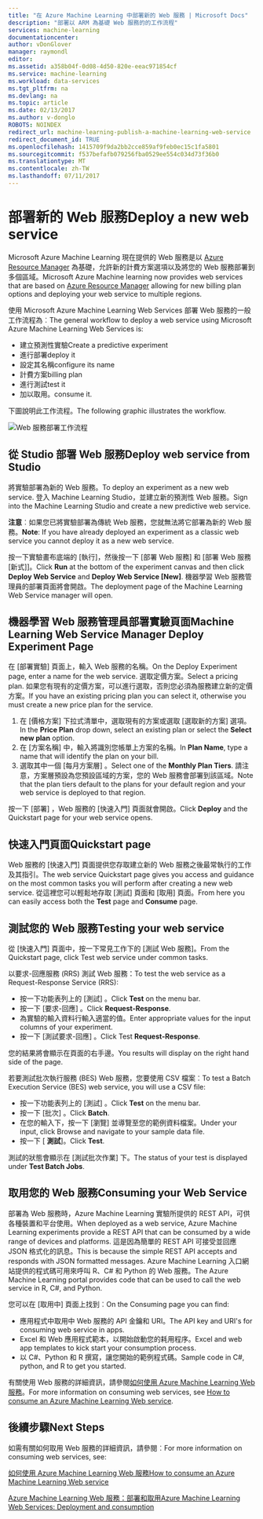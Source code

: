 ```yaml
---
title: "在 Azure Machine Learning 中部署新的 Web 服務 | Microsoft Docs"
description: "部署以 ARM 為基礎 Web 服務的的工作流程"
services: machine-learning
documentationcenter: 
author: vDonGlover
manager: raymondl
editor: 
ms.assetid: a358b04f-0d08-4d50-820e-eeac971854cf
ms.service: machine-learning
ms.workload: data-services
ms.tgt_pltfrm: na
ms.devlang: na
ms.topic: article
ms.date: 02/13/2017
ms.author: v-donglo
ROBOTS: NOINDEX
redirect_url: machine-learning-publish-a-machine-learning-web-service
redirect_document_id: TRUE
ms.openlocfilehash: 1415709f9da2bb2cce859af9feb0ec15c1fa5801
ms.sourcegitcommit: f537befafb079256fba0529ee554c034d73f36b0
ms.translationtype: MT
ms.contentlocale: zh-TW
ms.lasthandoff: 07/11/2017
---
```

# <a name="deploy-a-new-web-service"></a><span data-ttu-id="6b66e-103">部署新的 Web 服務</span><span class="sxs-lookup"><span data-stu-id="6b66e-103">Deploy a new web service</span></span>
<span data-ttu-id="6b66e-104">Microsoft Azure Machine Learning 現在提供的 Web 服務是以 [Azure Resource Manager](../azure-resource-manager/resource-group-overview.md) 為基礎，允許新的計費方案選項以及將您的 Web 服務部署到多個區域。</span><span class="sxs-lookup"><span data-stu-id="6b66e-104">Microsoft Azure Machine learning now provides web services that are based on [Azure Resource Manager](../azure-resource-manager/resource-group-overview.md) allowing for new billing plan options and deploying your web service to multiple regions.</span></span>

<span data-ttu-id="6b66e-105">使用 Microsoft Azure Machine Learning Web Services 部署 Web 服務的一般工作流程為︰</span><span class="sxs-lookup"><span data-stu-id="6b66e-105">The general workflow to deploy a web service using Microsoft Azure Machine Learning Web Services is:</span></span>

* <span data-ttu-id="6b66e-106">建立預測性實驗</span><span class="sxs-lookup"><span data-stu-id="6b66e-106">Create a predictive experiment</span></span>
* <span data-ttu-id="6b66e-107">進行部署</span><span class="sxs-lookup"><span data-stu-id="6b66e-107">deploy it</span></span>
* <span data-ttu-id="6b66e-108">設定其名稱</span><span class="sxs-lookup"><span data-stu-id="6b66e-108">configure its name</span></span>
* <span data-ttu-id="6b66e-109">計費方案</span><span class="sxs-lookup"><span data-stu-id="6b66e-109">billing plan</span></span>
* <span data-ttu-id="6b66e-110">進行測試</span><span class="sxs-lookup"><span data-stu-id="6b66e-110">test it</span></span>
* <span data-ttu-id="6b66e-111">加以取用。</span><span class="sxs-lookup"><span data-stu-id="6b66e-111">consume it.</span></span>

<span data-ttu-id="6b66e-112">下圖說明此工作流程。</span><span class="sxs-lookup"><span data-stu-id="6b66e-112">The following graphic illustrates the workflow.</span></span>

![Web 服務部署工作流程][1]

## <a name="deploy-web-service-from-studio"></a><span data-ttu-id="6b66e-114">從 Studio 部署 Web 服務</span><span class="sxs-lookup"><span data-stu-id="6b66e-114">Deploy web service from Studio</span></span>
<span data-ttu-id="6b66e-115">將實驗部署為新的 Web 服務。</span><span class="sxs-lookup"><span data-stu-id="6b66e-115">To deploy an experiment as a new web service.</span></span> <span data-ttu-id="6b66e-116">登入 Machine Learning Studio，並建立新的預測性 Web 服務。</span><span class="sxs-lookup"><span data-stu-id="6b66e-116">Sign into the Machine Learning Studio and create a new predictive web service.</span></span> 

<span data-ttu-id="6b66e-117">**注意**︰如果您已將實驗部署為傳統 Web 服務，您就無法將它部署為新的 Web 服務。</span><span class="sxs-lookup"><span data-stu-id="6b66e-117">**Note**: If you have already deployed an experiment as a classic web service you cannot deploy it as a new web service.</span></span>

<span data-ttu-id="6b66e-118">按一下實驗畫布底端的 [執行]，然後按一下 [部署 Web 服務] 和 [部署 Web 服務 [新式]]。</span><span class="sxs-lookup"><span data-stu-id="6b66e-118">Click **Run** at the bottom of the experiment canvas and then click **Deploy Web Service** and **Deploy Web Service [New]**.</span></span> <span data-ttu-id="6b66e-119">機器學習 Web 服務管理員的部署頁面將會開啟。</span><span class="sxs-lookup"><span data-stu-id="6b66e-119">The deployment page of the Machine Learning Web Service manager will open.</span></span>

## <a name="machine-learning-web-service-manager-deploy-experiment-page"></a><span data-ttu-id="6b66e-120">機器學習 Web 服務管理員部署實驗頁面</span><span class="sxs-lookup"><span data-stu-id="6b66e-120">Machine Learning Web Service Manager Deploy Experiment Page</span></span>
<span data-ttu-id="6b66e-121">在 [部署實驗] 頁面上，輸入 Web 服務的名稱。</span><span class="sxs-lookup"><span data-stu-id="6b66e-121">On the Deploy Experiment page, enter a name for the web service.</span></span>
<span data-ttu-id="6b66e-122">選取定價方案。</span><span class="sxs-lookup"><span data-stu-id="6b66e-122">Select a pricing plan.</span></span> <span data-ttu-id="6b66e-123">如果您有現有的定價方案，可以進行選取，否則您必須為服務建立新的定價方案。</span><span class="sxs-lookup"><span data-stu-id="6b66e-123">If you have an existing pricing plan you can select it, otherwise you must create a new price plan for the service.</span></span> 

1. <span data-ttu-id="6b66e-124">在 [價格方案] 下拉式清單中，選取現有的方案或選取 [選取新的方案] 選項。</span><span class="sxs-lookup"><span data-stu-id="6b66e-124">In the **Price Plan** drop down, select an existing plan or select the **Select new plan** option.</span></span>
2. <span data-ttu-id="6b66e-125">在 [方案名稱] 中，輸入將識別您帳單上方案的名稱。</span><span class="sxs-lookup"><span data-stu-id="6b66e-125">In **Plan Name**, type a name that will identify the plan on your bill.</span></span>
3. <span data-ttu-id="6b66e-126">選取其中一個 [每月方案層] 。</span><span class="sxs-lookup"><span data-stu-id="6b66e-126">Select one of the **Monthly Plan Tiers**.</span></span> <span data-ttu-id="6b66e-127">請注意，方案層預設為您預設區域的方案，您的 Web 服務會部署到該區域。</span><span class="sxs-lookup"><span data-stu-id="6b66e-127">Note that the plan tiers default to the plans for your default region and your web service is deployed to that region.</span></span>

<span data-ttu-id="6b66e-128">按一下 [部署]  ，Web 服務的 [快速入門] 頁面就會開啟。</span><span class="sxs-lookup"><span data-stu-id="6b66e-128">Click **Deploy** and the Quickstart page for your web service opens.</span></span>

## <a name="quickstart-page"></a><span data-ttu-id="6b66e-129">快速入門頁面</span><span class="sxs-lookup"><span data-stu-id="6b66e-129">Quickstart page</span></span>
<span data-ttu-id="6b66e-130">Web 服務的 [快速入門] 頁面提供您存取建立新的 Web 服務之後最常執行的工作及其指引。</span><span class="sxs-lookup"><span data-stu-id="6b66e-130">The web service Quickstart page gives you access and guidance on the most common tasks you will perform after creating a new web service.</span></span> <span data-ttu-id="6b66e-131">從這裡您可以輕鬆地存取 [測試] 頁面和 [取用] 頁面。</span><span class="sxs-lookup"><span data-stu-id="6b66e-131">From here you can easily access both the **Test** page and **Consume** page.</span></span>

## <a name="testing-your-web-service"></a><span data-ttu-id="6b66e-132">測試您的 Web 服務</span><span class="sxs-lookup"><span data-stu-id="6b66e-132">Testing your web service</span></span>
<span data-ttu-id="6b66e-133">從 [快速入門] 頁面中，按一下常見工作下的 [測試 Web 服務]。</span><span class="sxs-lookup"><span data-stu-id="6b66e-133">From the Quickstart page, click Test web service under common tasks.</span></span>   

<span data-ttu-id="6b66e-134">以要求-回應服務 (RRS) 測試 Web 服務：</span><span class="sxs-lookup"><span data-stu-id="6b66e-134">To test the web service as a Request-Response Service (RRS):</span></span>

* <span data-ttu-id="6b66e-135">按一下功能表列上的 [測試]  。</span><span class="sxs-lookup"><span data-stu-id="6b66e-135">Click **Test** on the menu bar.</span></span>
* <span data-ttu-id="6b66e-136">按一下 [要求-回應] 。</span><span class="sxs-lookup"><span data-stu-id="6b66e-136">Click **Request-Response**.</span></span>
* <span data-ttu-id="6b66e-137">為實驗的輸入資料行輸入適當的值。</span><span class="sxs-lookup"><span data-stu-id="6b66e-137">Enter appropriate values for the input columns of your experiment.</span></span>
* <span data-ttu-id="6b66e-138">按一下 [測試要求-回應] 。</span><span class="sxs-lookup"><span data-stu-id="6b66e-138">Click Test **Request-Response**.</span></span>

<span data-ttu-id="6b66e-139">您的結果將會顯示在頁面的右手邊。</span><span class="sxs-lookup"><span data-stu-id="6b66e-139">You results will display on the right hand side of the page.</span></span>

<span data-ttu-id="6b66e-140">若要測試批次執行服務 (BES) Web 服務，您要使用 CSV 檔案︰</span><span class="sxs-lookup"><span data-stu-id="6b66e-140">To test a Batch Execution Service (BES) web service, you will use a CSV file:</span></span>

* <span data-ttu-id="6b66e-141">按一下功能表列上的 [測試]  。</span><span class="sxs-lookup"><span data-stu-id="6b66e-141">Click **Test** on the menu bar.</span></span>
* <span data-ttu-id="6b66e-142">按一下 [批次] 。</span><span class="sxs-lookup"><span data-stu-id="6b66e-142">Click **Batch**.</span></span>
* <span data-ttu-id="6b66e-143">在您的輸入下，按一下 [瀏覽] 並導覽至您的範例資料檔案。</span><span class="sxs-lookup"><span data-stu-id="6b66e-143">Under your input, click Browse and navigate to your sample data file.</span></span>
* <span data-ttu-id="6b66e-144">按一下 [ **測試**]。</span><span class="sxs-lookup"><span data-stu-id="6b66e-144">Click **Test**.</span></span>

<span data-ttu-id="6b66e-145">測試的狀態會顯示在 [測試批次作業] 下。</span><span class="sxs-lookup"><span data-stu-id="6b66e-145">The status of your test is displayed under **Test Batch Jobs**.</span></span>

## <a name="consuming-your-web-service"></a><span data-ttu-id="6b66e-146">取用您的 Web 服務</span><span class="sxs-lookup"><span data-stu-id="6b66e-146">Consuming your Web Service</span></span>
<span data-ttu-id="6b66e-147">部署為 Web 服務時，Azure Machine Learning 實驗所提供的 REST API，可供各種裝置和平台使用。</span><span class="sxs-lookup"><span data-stu-id="6b66e-147">When deployed as a web service, Azure Machine Learning experiments provide a REST API that can be consumed by a wide range of devices and platforms.</span></span> <span data-ttu-id="6b66e-148">這是因為簡單的 REST API 可接受並回應 JSON 格式化的訊息。</span><span class="sxs-lookup"><span data-stu-id="6b66e-148">This is because the simple REST API accepts and responds with JSON formatted messages.</span></span> <span data-ttu-id="6b66e-149">Azure Machine Learning 入口網站提供的程式碼可用來呼叫 R、C# 和 Python 的 Web 服務。</span><span class="sxs-lookup"><span data-stu-id="6b66e-149">The Azure Machine Learning portal provides code that can be used to call the web service in R, C#, and Python.</span></span>

<span data-ttu-id="6b66e-150">您可以在 [取用中] 頁面上找到︰</span><span class="sxs-lookup"><span data-stu-id="6b66e-150">On the Consuming page you can find:</span></span>

* <span data-ttu-id="6b66e-151">應用程式中取用中 Web 服務的 API 金鑰和 URI。</span><span class="sxs-lookup"><span data-stu-id="6b66e-151">The API key and URI's for consuming web service in apps.</span></span>
* <span data-ttu-id="6b66e-152">Excel 和 Web 應用程式範本，以開始啟動您的耗用程序。</span><span class="sxs-lookup"><span data-stu-id="6b66e-152">Excel and web app templates to kick start your consumption process.</span></span>
* <span data-ttu-id="6b66e-153">以 C#、Python 和 R 撰寫，讓您開始的範例程式碼。</span><span class="sxs-lookup"><span data-stu-id="6b66e-153">Sample code in C#, python, and R to get you started.</span></span>

<span data-ttu-id="6b66e-154">有關使用 Web 服務的詳細資訊，請參閱[如何使用 Azure Machine Learning Web 服務](machine-learning-consume-web-services.md)。</span><span class="sxs-lookup"><span data-stu-id="6b66e-154">For more information on consuming web services, see [How to consume an Azure Machine Learning Web service](machine-learning-consume-web-services.md).</span></span>

## <a name="next-steps"></a><span data-ttu-id="6b66e-155">後續步驟</span><span class="sxs-lookup"><span data-stu-id="6b66e-155">Next Steps</span></span>
<span data-ttu-id="6b66e-156">如需有關如何取用 Web 服務的詳細資訊，請參閱︰</span><span class="sxs-lookup"><span data-stu-id="6b66e-156">For more information on consuming web services, see:</span></span>

[<span data-ttu-id="6b66e-157">如何使用 Azure Machine Learning Web 服務</span><span class="sxs-lookup"><span data-stu-id="6b66e-157">How to consume an Azure Machine Learning Web service</span></span>](machine-learning-consume-web-services.md)

[<span data-ttu-id="6b66e-158">Azure Machine Learning Web 服務：部署和取用</span><span class="sxs-lookup"><span data-stu-id="6b66e-158">Azure Machine Learning Web Services: Deployment and consumption</span></span>](machine-learning-deploy-consume-web-service-guide.md)

<!--Image references-->
[1]: ./media/machine-learning-webservice-deploy-a-web-service/armdeploymentworkflow.png


<!--links-->
